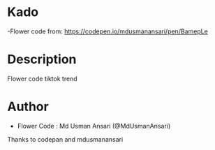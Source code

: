 # Kado
-Flower code from: https://codepen.io/mdusmanansari/pen/BamepLe


# Description
Flower code tiktok trend 


# Author
- Flower Code : Md Usman Ansari (@MdUsmanAnsari)

Thanks to codepan and mdusmanansari
